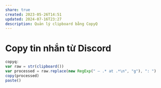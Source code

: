 ```yaml
---
share: true
created: 2023-05-26T14:51
updated: 2024-07-16T23:27
description: Quản lý clipboard bằng CopyQ
---
```

# Copy tin nhắn từ Discord
```js
copyq:
var raw = str(clipboard())
var processed = raw.replace(new RegExp(" — .* at .*\n", "g"), ": ")
copy(processed)
paste()
```
